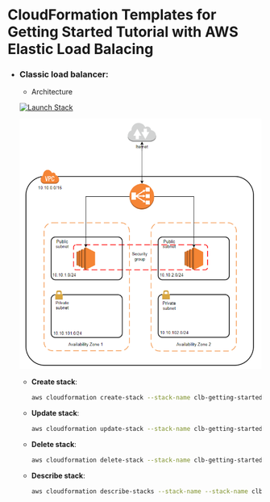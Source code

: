 # CloudFormation Templates for Getting Started Tutorial with AWS Elastic Load Balacing
- ### Classic load balancer: 
  
  - Architecture

  [![Launch Stack](https://s3.amazonaws.com/cloudformation-examples/cloudformation-launch-stack.png)](https://console.aws.amazon.com/cloudformation/home?#/stacks/new?stackName=clb-getting-started&templateURL=https://s3-ap-southeast-1.amazonaws.com/nthienan-public/cloudformation/aws-elb/classic-elb.yaml)
  
  ![Classic ELB](classic-elb.png "Classic ELB Architecture")

  - **Create stack**:
    ```bash
    aws cloudformation create-stack --stack-name clb-getting-started --template-body file://classic-elb.yaml --parameters ParameterKey=KeyName,ParameterValue=<existing-ec2-key-pair-name>
    ```

  - **Update stack**:
    ```bash
    aws cloudformation update-stack --stack-name clb-getting-started --template-body file://classic-elb.yaml --parameters ParameterKey=KeyName,ParameterValue=<existing-ec2-key-pair-name>
    ```

  - **Delete stack**:
    ```bash
    aws cloudformation delete-stack --stack-name clb-getting-started
    ```

  - **Describe stack**:
    ```bash
    aws cloudformation describe-stacks --stack-name --stack-name clb-getting-started
    ```